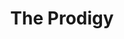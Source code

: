 ---
title: "The Prodigy"
summary: "The Prodigy are an English electronic dance music band formed in Braintree, Essex, in 1990 by producer, keyboard player and songwriter Liam Howlett. The original line-up also featured dancer and singer Keith Flint and dancer and occasional live keyboard player Leeroy Thornhill, dancer Sharky, and MC and vocalist Maxim. They were pioneers of the breakbeat-influenced genre big beat, and achieved mainstream popularity in the 1990s. Howlett's rock-inspired drum rhythms infused with electronic rave music beats/breaks were combined with Maxim's vocals, Thornhill's shuffle dancing style, and Flint's later modern punk appearance. The Prodigy describe their style as electronic punk.The band emerged during the underground rave scene and achieved early success in 1991 with their debut singles \"Charly\" and \"Everybody in the Place\", which reached the UK top five. After their debut album Experience , the band moved from their rave roots and incorporated techno, breakbeat, and rock influences on their follow-up, the critically-acclaimed Music for the Jilted Generation . They reached their commercial and critical peak with their third studio album The Fat of the Land , which went to No. 1 in 16 countries including the UK and the US and spawned the UK number one singles \"Firestarter\" and \"Breathe\". The album's third single, \"Smack My Bitch Up\", was a UK top ten hit and generated considerable controversy over its suggestive lyrics and music video. In July of 2022, the band completed their first tour since the death of frontman Keith Flint in March of 2019.
The Prodigy are one of the most successful electronic groups of all time. They have sold an estimated 25 million records worldwide, including over 4.7 million albums in the UK, and have scored seven consecutive UK number one albums. They earned titles like \"the premiere dance act for the alternative masses\" and \"the Godfathers of Rave\". The Prodigy have won many awards during their career, including two Brit Awards for Best British Dance Act, three MTV Video Music Awards, two Kerrang! Awards, five MTV Europe Music Awards, and two Grammy Award nominations."
slug: "the-prodigy"
image: "the-prodigy.jpg"
apple_music_artist_url: "https://music.apple.com/gb/artist/the-prodigy/1093102"
wikipedia_url: "https://en.wikipedia.org/wiki/The_Prodigy"
---